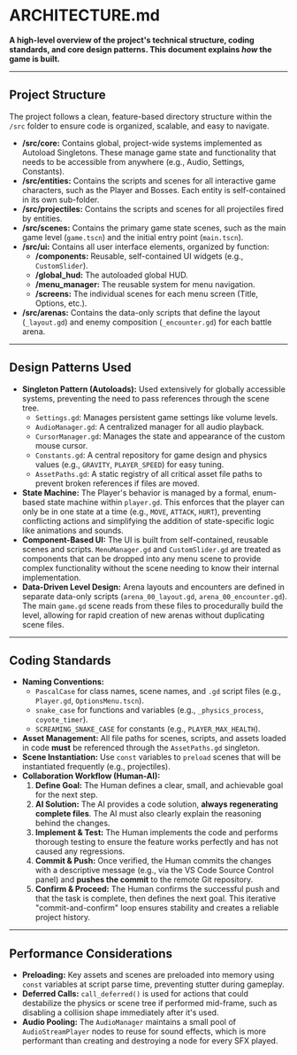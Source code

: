 # ARCHITECTURE.md
**A high-level overview of the project's technical structure, coding standards, and core design patterns. This document explains *how* the game is built.**

---

## Project Structure
The project follows a clean, feature-based directory structure within the `/src` folder to ensure code is organized, scalable, and easy to navigate.

- **/src/core:** Contains global, project-wide systems implemented as Autoload Singletons. These manage game state and functionality that needs to be accessible from anywhere (e.g., Audio, Settings, Constants).
- **/src/entities:** Contains the scripts and scenes for all interactive game characters, such as the Player and Bosses. Each entity is self-contained in its own sub-folder.
- **/src/projectiles:** Contains the scripts and scenes for all projectiles fired by entities.
- **/src/scenes:** Contains the primary game state scenes, such as the main game level (`game.tscn`) and the initial entry point (`main.tscn`).
- **/src/ui:** Contains all user interface elements, organized by function:
    - **/components:** Reusable, self-contained UI widgets (e.g., `CustomSlider`).
    - **/global_hud:** The autoloaded global HUD.
    - **/menu_manager:** The reusable system for menu navigation.
    - **/screens:** The individual scenes for each menu screen (Title, Options, etc.).
- **/src/arenas:** Contains the data-only scripts that define the layout (`_layout.gd`) and enemy composition (`_encounter.gd`) for each battle arena.

---

## Design Patterns Used
- **Singleton Pattern (Autoloads):** Used extensively for globally accessible systems, preventing the need to pass references through the scene tree.
    - `Settings.gd`: Manages persistent game settings like volume levels.
    - `AudioManager.gd`: A centralized manager for all audio playback.
    - `CursorManager.gd`: Manages the state and appearance of the custom mouse cursor.
    - `Constants.gd`: A central repository for game design and physics values (e.g., `GRAVITY`, `PLAYER_SPEED`) for easy tuning.
    - `AssetPaths.gd`: A static registry of all critical asset file paths to prevent broken references if files are moved.
- **State Machine:** The Player's behavior is managed by a formal, enum-based state machine within `player.gd`. This enforces that the player can only be in one state at a time (e.g., `MOVE`, `ATTACK`, `HURT`), preventing conflicting actions and simplifying the addition of state-specific logic like animations and sounds.
- **Component-Based UI:** The UI is built from self-contained, reusable scenes and scripts. `MenuManager.gd` and `CustomSlider.gd` are treated as components that can be dropped into any menu scene to provide complex functionality without the scene needing to know their internal implementation.
- **Data-Driven Level Design:** Arena layouts and encounters are defined in separate data-only scripts (`arena_00_layout.gd`, `arena_00_encounter.gd`). The main `game.gd` scene reads from these files to procedurally build the level, allowing for rapid creation of new arenas without duplicating scene files.

---

## Coding Standards
- **Naming Conventions:**
    - `PascalCase` for class names, scene names, and `.gd` script files (e.g., `Player.gd`, `OptionsMenu.tscn`).
    - `snake_case` for functions and variables (e.g., `_physics_process`, `coyote_timer`).
    - `SCREAMING_SNAKE_CASE` for constants (e.g., `PLAYER_MAX_HEALTH`).
- **Asset Management:** All file paths for scenes, scripts, and assets loaded in code **must** be referenced through the `AssetPaths.gd` singleton.
- **Scene Instantiation:** Use `const` variables to `preload` scenes that will be instantiated frequently (e.g., projectiles).
- **Collaboration Workflow (Human-AI):**
    1.  **Define Goal:** The Human defines a clear, small, and achievable goal for the next step.
    2.  **AI Solution:** The AI provides a code solution, **always regenerating complete files**. The AI must also clearly explain the reasoning behind the changes.
    3.  **Implement & Test:** The Human implements the code and performs thorough testing to ensure the feature works perfectly and has not caused any regressions.
    4.  **Commit & Push:** Once verified, the Human commits the changes with a descriptive message (e.g., via the VS Code Source Control panel) and **pushes the commit** to the remote Git repository.
    5.  **Confirm & Proceed:** The Human confirms the successful push and that the task is complete, then defines the next goal. This iterative "commit-and-confirm" loop ensures stability and creates a reliable project history.

---

## Performance Considerations
- **Preloading:** Key assets and scenes are preloaded into memory using `const` variables at script parse time, preventing stutter during gameplay.
- **Deferred Calls:** `call_deferred()` is used for actions that could destabilize the physics or scene tree if performed mid-frame, such as disabling a collision shape immediately after it's used.
- **Audio Pooling:** The `AudioManager` maintains a small pool of `AudioStreamPlayer` nodes to reuse for sound effects, which is more performant than creating and destroying a node for every SFX played.